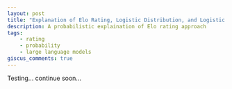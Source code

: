 ```yaml
---
layout: post
title: "Explanation of Elo Rating, Logistic Distribution, and Logistic Regression"
description: A probabilistic explaination of Elo rating approach
tags:
    - rating
    - probability
    - large language models
giscus_comments: true
---
```



Testing... continue soon...